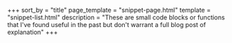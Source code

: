 +++
sort_by = "title"
page_template = "snippet-page.html"
template = "snippet-list.html"
description = "These are small code blocks or functions that I've found useful in the past but don't warrant a full blog post of explanation"
+++